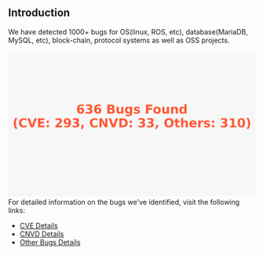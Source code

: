 
## Introduction
We have detected 1000+ bugs for OS(linux, ROS, etc), database(MariaDB, MySQL, etc), block-chain, protocol systems as well as OSS projects.

![Total Bugs Found](res/overall.png)
For detailed information on the bugs we've identified, visit the following links:
- [CVE Details](res/CVE.md)
- [CNVD Details](res/CNVD.md)
- [Other Bugs Details](res/others.md)

